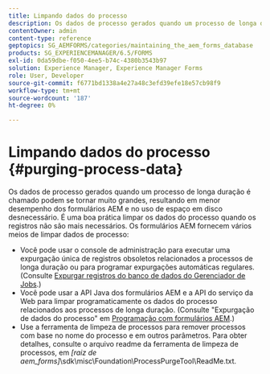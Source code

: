 ```yaml
---
title: Limpando dados do processo
description: Os dados de processo gerados quando um processo de longa duração é chamado podem se tornar muito grandes, resultando em menor desempenho dos formulários AEM e no uso de espaço em disco desnecessário. Veja como você pode limpar dados de processo.
contentOwner: admin
content-type: reference
geptopics: SG_AEMFORMS/categories/maintaining_the_aem_forms_database
products: SG_EXPERIENCEMANAGER/6.5/FORMS
exl-id: 0da59dbe-f050-4ee5-b74c-4380b3543b97
solution: Experience Manager, Experience Manager Forms
role: User, Developer
source-git-commit: f6771bd1338a4e27a48c3efd39efe18e57cb98f9
workflow-type: tm+mt
source-wordcount: '187'
ht-degree: 0%

---
```


# Limpando dados do processo {#purging-process-data}

Os dados de processo gerados quando um processo de longa duração é chamado podem se tornar muito grandes, resultando em menor desempenho dos formulários AEM e no uso de espaço em disco desnecessário. É uma boa prática limpar os dados do processo quando os registros não são mais necessários. Os formulários AEM fornecem vários meios de limpar dados de processo:

* Você pode usar o console de administração para executar uma expurgação única de registros obsoletos relacionados a processos de longa duração ou para programar expurgações automáticas regulares. (Consulte [Expurgar registros do banco de dados do Gerenciador de Jobs](/help/forms/using/admin-help/purge-records-job-manager-database.md#purge-records-from-the-job-manager-database).)
* Você pode usar a API Java dos formulários AEM e a API do serviço da Web para limpar programaticamente os dados do processo relacionados aos processos de longa duração. (Consulte &quot;Expurgação de dados do processo&quot; em [Programação com formulários AEM](https://www.adobe.com/go/learn_aemforms_programming_63).)
* Use a ferramenta de limpeza de processos para remover processos com base no nome do processo e em outros parâmetros. Para obter detalhes, consulte o arquivo readme da ferramenta de limpeza de processos, em *[raiz de aem_forms]*\sdk\misc\Foundation\ProcessPurgeTool\ReadMe.txt.
